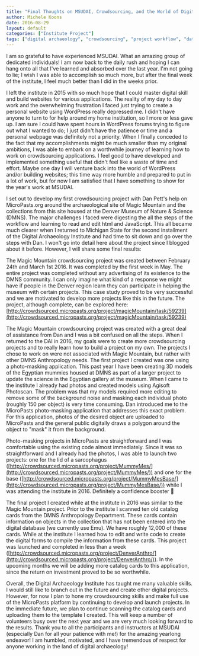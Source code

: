 ```yaml
---
title: "Final Thoughts on MSUDAI, Crowdsourcing, and the World of Digital Archaeology"
author: Michele Koons
date: 2016-08-29
layout: default
categories: ["Institute Project"]
tags: ["digital archaeology", "crowdsourcing", "project workflow", "data collection", "data cleaning"]
---
```


I am so grateful to have experienced MSUDAI. What an amazing group of dedicated individuals! I am now back to the daily rush and hoping I can hang onto all that I've learned and absorbed over the last year. I'm not going to lie; I wish I was able to accomplish so much more, but after the final week of the institute, I feel much better than I did in the weeks prior.

I left the institute in 2015 with so much hope that I could master digital skill and build websites for various applications. The reality of my day to day work and the overwhelming frustration I faced just trying to create a personal website using WordPress really depressed me. I didn't have anyone to turn to for help around my home institution, so I more or less gave up. I am sure I could have spent hours in WordPress forums trying to figure out what I wanted to do; I just didn't have the patience or time and a personal webpage was definitely not a priority. When I finally conceded to the fact that my accomplishments might be much smaller than my original ambitions, I was able to embark on a worthwhile journey of learning how to work on crowdsourcing applications. I feel good to have developed and implemented something useful that didn't feel like a waste of time and effort. Maybe one day I will venture back into the world of WordPress and/or building websites; this time way more humble and prepared to put in a lot of work, but for now I am satisfied that I have something to show for the year's work at MSUDAI.

I set out to develop my first crowdsourcing project with Dan Pett's help on MicroPasts.org around the archaeological site of Magic Mountain and the collections from this site housed at the Denver Museum of Nature & Science (DMNS). The major challenges I faced were digesting the all the steps of the workflow and learning to read and edit html and JavaScript. This all became much clearer when I returned to Michigan State for the second installment of the Digital Archaeology Institute and had time to sit down and go over the steps with Dan. I won't go into detail here about the project since I blogged about it before. However, I will share some final results:

The Magic Mountain crowdsourcing project was created between February 24th and March 1st 2016. It was completed by the first week in May. The entire project was completed without any advertising of its existence to the DMNS community. I can only imagine what kind of a response we might have if people in the Denver region learn they can participate in helping the museum with certain projects. This case study proved to be very successful and we are motivated to develop more projects like this in the future. The project, although complete, can be explored here: [http://crowdsourced.micropasts.org/project/magicMountain/task/59239](http://crowdsourced.micropasts.org/project/magicMountain/task/59239)

The Magic Mountain crowdsourcing project was created with a great deal of assistance from Dan and I was a bit confused on all the steps. When I returned to the DAI in 2016, my goals were to create more crowdsourcing projects and to really learn how to build a project on my own. The projects I chose to work on were not associated with Magic Mountain, but rather with other DMNS Anthropology needs. The first project I created was one using a photo-masking application. This past year I have been creating 3D models of the Egyptian mummies housed at DMNS as part of a larger project to update the science in the Egyptian gallery at the museum. When I came to the institute I already had photos and created models using Agisoft Photoscan. The problem was that my models required more editing to remove some of the background noise and masking each individual photo (roughly 150 per object) is very time consuming. Dan introduced me to the MicroPasts photo-masking application that addresses this exact problem. For this application, photos of the desired object are uploaded to MicroPasts and the general public digitally draws a polygon around the object to "mask" it from the background.

Photo-masking projects in MicroPasts are straightforward and I was comfortable using the existing code almost immediately. Since it was so straightforward and I already had the photos, I was able to launch two projects: one for the lid of a sarcophagus ([http://crowdsourced.micropasts.org/project/MummyMes/](http://crowdsourced.micropasts.org/project/MummyMes/)) and one for the base ([http://crowdsourced.micropasts.org/project/MummyMesBase/](http://crowdsourced.micropasts.org/project/MummyMesBase/)) while I was attending the institute in 2016. Definitely a confidence booster 🙂

The final project I created while at the institute in 2016 was similar to the Magic Mountain project. Prior to the institute I scanned ten old catalog cards from the DMNS Anthropology Department. These cards contain information on objects in the collection that has not been entered into the digital database (we currently use Emu). We have roughly 12,000 of these cards. While at the institute I learned how to edit and write code to create the digital forms to compile the information from these cards. This project was launched and completed in less than a week ([http://crowdsourced.micropasts.org/project/DenverAnthro/](http://crowdsourced.micropasts.org/project/DenverAnthro/)). In the upcoming months we will be adding more catalog cards to this application, since the return on investment proved to be so worthwhile.

Overall, the Digital Archaeology Institute has taught me many valuable skills. I would still like to branch out in the future and create other digital projects. However, for now I plan to hone my crowdsourcing skills and make full use of the MicroPasts platform by continuing to develop and launch projects. In the immediate future, we plan to continue scanning the catalog cards and uploading them to the template I created. This will keep a number of volunteers busy over the next year and we are very much looking forward to the results. Thank you to all the participants and instructors at MSUDAI (especially Dan for all your patience with me!) for the amazing yearlong endeavor! I am humbled, motivated, and I have tremendous of respect for anyone working in the land of digital archaeology!
